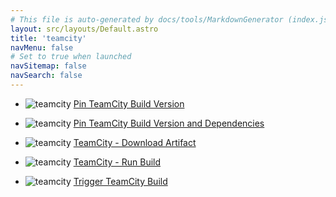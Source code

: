 ```yaml
---
# This file is auto-generated by docs/tools/MarkdownGenerator (index.js)
layout: src/layouts/Default.astro
title: 'teamcity'
navMenu: false
# Set to true when launched
navSitemap: false
navSearch: false
---
```


<ul>

<li>

![teamcity](https://i.octopus.com/library/step-templates/teamcity.png) [Pin TeamCity Build Version](/integrations/teamcity/pin-teamcity-build-version)

</li>
        
<li>

![teamcity](https://i.octopus.com/library/step-templates/teamcity.png) [Pin TeamCity Build Version and Dependencies](/integrations/teamcity/pin-teamcity-build-version-and-dependencies)

</li>
        
<li>

![teamcity](https://i.octopus.com/library/step-templates/teamcity.png) [TeamCity - Download Artifact](/integrations/teamcity/teamcity-download-artifact)

</li>
        
<li>

![teamcity](https://i.octopus.com/library/step-templates/teamcity.png) [TeamCity - Run Build](/integrations/teamcity/teamcity-run-build)

</li>
        
<li>

![teamcity](https://i.octopus.com/library/step-templates/teamcity.png) [Trigger TeamCity Build](/integrations/teamcity/trigger-teamcity-build)

</li>
        
</ul>
